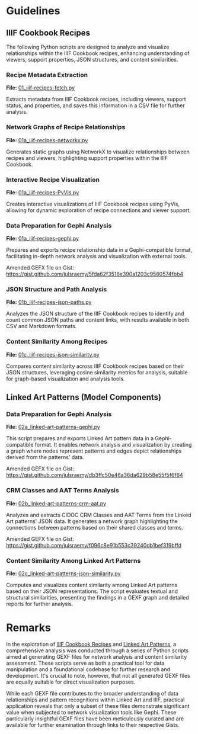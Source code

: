 # Guidelines

## IIIF Cookbook Recipes

The following Python scripts are designed to analyze and visualize relationships within the IIIF Cookbook recipes, enhancing understanding of viewers, support properties, JSON structures, and content similarities.

### Recipe Metadata Extraction

**File:** [01_iiif-recipes-fetch.py](./01_iiif-recipes-fetch.py)

Extracts metadata from IIIF Cookbook recipes, including viewers, support status, and properties, and saves this information in a CSV file for further analysis.

### Network Graphs of Recipe Relationships

**File:** [01a_iiif-recipes-networkx.py](./01a_iiif-recipes-networkx.py)

Generates static graphs using NetworkX to visualize relationships between recipes and viewers, highlighting support properties within the IIIF Cookbook.

### Interactive Recipe Visualization

**File:** [01a_iiif-recipes-PyVis.py](./01a_iiif-recipes-PyVis.py)

Creates interactive visualizations of IIIF Cookbook recipes using PyVis, allowing for dynamic exploration of recipe connections and viewer support.

### Data Preparation for Gephi Analysis

**File:** [01a_iiif-recipes-gephi.py](./01a_iiif-recipes-gephi.py)

Prepares and exports recipe relationship data in a Gephi-compatible format, facilitating in-depth network analysis and visualization with external tools.

Amended GEFX file on Gist: https://gist.github.com/julsraemy/5fda62f3516e390a1203c9560574fbb4

### JSON Structure and Path Analysis

**File:** [01b_iiif-recipes-json-paths.py](./01b_iiif-recipes-json-paths.py)

Analyzes the JSON structure of the IIIF Cookbook recipes to identify and count common JSON paths and content links, with results available in both CSV and Markdown formats.

### Content Similarity Among Recipes

**File:** [01c_iiif-recipes-json-similarity.py](./01c_iiif-recipes-json-similarity.py)

Compares content similarity across IIIF Cookbook recipes based on their JSON structures, leveraging cosine similarity metrics for analysis, suitable for graph-based visualization and analysis tools.

## Linked Art Patterns (Model Components)

### Data Preparation for Gephi Analysis

**File:** [02a_linked-art-patterns-gephi.py](./02a_linked-art-patterns-gephi.py)

This script prepares and exports Linked Art pattern data in a Gephi-compatible format. It enables network analysis and visualization by creating a graph where nodes represent patterns and edges depict relationships derived from the patterns' data. 

Amended GEFX file on Gist: https://gist.github.com/julsraemy/db3ffc50e46a36da629b58e55f5f6f64

### CRM Classes and AAT Terms Analysis

**File:** [02b_linked-art-patterns-crm-aat.py](./02b_linked-art-patterns-crm-aat.py)

Analyzes and extracts CIDOC CRM Classes and AAT Terms from the Linked Art patterns' JSON data. It generates a network graph highlighting the connections between patterns based on their shared classes and terms.

Amended GEFX file on Gist: https://gist.github.com/julsraemy/f096c8e91b553c39240db1bef319bffd

### Content Similarity Among Linked Art Patterns

**File:** [02c_linked-art-patterns-json-similarity.py](./02c_linked-art-patterns-json-similarity.py)

Computes and visualizes content similarity among Linked Art patterns based on their JSON representations. The script evaluates textual and structural similarities, presenting the findings in a GEXF graph and detailed reports for further analysis.

# Remarks

In the exploration of [IIIF Cookbook Recipes](https://iiif.io/api/cookbook/) and [Linked Art Patterns](https://linked.art/model/), a comprehensive analysis was conducted through a series of Python scripts aimed at generating GEXF files for network analysis and content similarity assessment. These scripts serve as both a practical tool for data manipulation and a foundational codebase for further research and development. It's crucial to note, however, that not all generated GEXF files are equally suitable for direct visualization purposes.

While each GEXF file contributes to the broader understanding of data relationships and pattern recognitions within Linked Art and IIIF, practical application reveals that only a subset of these files demonstrate significant value when subjected to network visualization tools like Gephi. These particularly insightful GEXF files have been meticulously curated and are available for further examination through links to their respective Gists.

